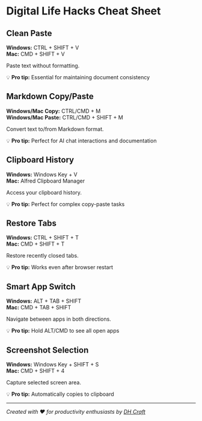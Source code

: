 # Digital Life Hacks Cheat Sheet

## Clean Paste
**Windows:** CTRL + SHIFT + V  
**Mac:** CMD + SHIFT + V

Paste text without formatting.

💡 **Pro tip:** Essential for maintaining document consistency

## Markdown Copy/Paste
**Windows/Mac Copy:** CTRL/CMD + M  
**Windows/Mac Paste:** CTRL/CMD + SHIFT + M

Convert text to/from Markdown format.

💡 **Pro tip:** Perfect for AI chat interactions and documentation

## Clipboard History
**Windows:** Windows Key + V  
**Mac:** Alfred Clipboard Manager

Access your clipboard history.

💡 **Pro tip:** Perfect for complex copy-paste tasks

## Restore Tabs
**Windows:** CTRL + SHIFT + T  
**Mac:** CMD + SHIFT + T

Restore recently closed tabs.

💡 **Pro tip:** Works even after browser restart

## Smart App Switch
**Windows:** ALT + TAB + SHIFT  
**Mac:** CMD + TAB + SHIFT

Navigate between apps in both directions.

💡 **Pro tip:** Hold ALT/CMD to see all open apps

## Screenshot Selection
**Windows:** Windows Key + SHIFT + S  
**Mac:** CMD + SHIFT + 4

Capture selected screen area.

💡 **Pro tip:** Automatically copies to clipboard

---

*Created with ❤️ for productivity enthusiasts by [DH Craft](https://dhcraft.org)*
